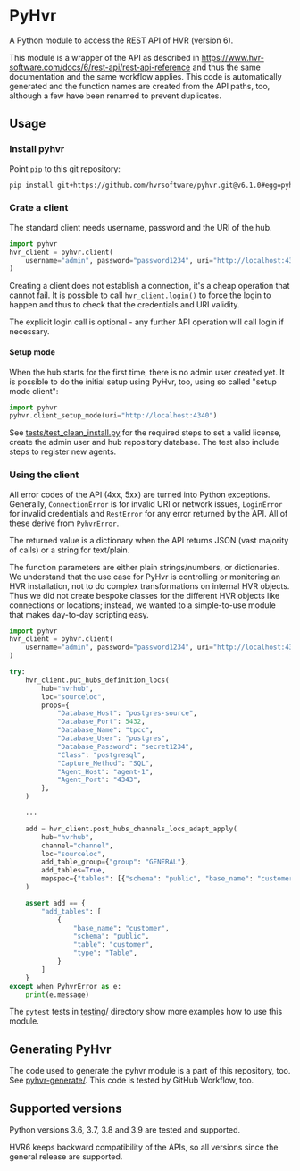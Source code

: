 # PyHvr

A Python module to access the REST API of HVR (version 6).

This module is a wrapper of the API as described in https://www.hvr-software.com/docs/6/rest-api/rest-api-reference and thus the same documentation and the same workflow applies. This code is automatically generated and the function names are created from the API paths, too, although a few have been renamed to prevent duplicates.

## Usage

### Install pyhvr

Point `pip` to this git repository:

```bash
pip install git+https://github.com/hvrsoftware/pyhvr.git@v6.1.0#egg=pyhvr
```

### Crate a client

The standard client needs username, password and the URI of the hub.

```python
import pyhvr
hvr_client = pyhvr.client(
    username="admin", password="password1234", uri="http://localhost:4340"
)
```

Creating a client does not establish a connection, it's a cheap operation that cannot fail. It is possible to call `hvr_client.login()` to force the login to happen and thus to check that the credentials and URI validity.

The explicit login call is optional - any further API operation will call login if necessary.

#### Setup mode

When the hub starts for the first time, there is no admin user created yet. It is possible to do the initial setup using PyHvr, too, using so called "setup mode client":

```python
import pyhvr
pyhvr.client_setup_mode(uri="http://localhost:4340")
```

See [tests/test_clean_install.py](tests/test_clean_install.py) for the required steps to set a valid license, create the admin user and hub repository database. The test also include steps to register new agents.

### Using the client

All error codes of the API (4xx, 5xx) are turned into Python exceptions. Generally, `ConnectionError` is for invalid URI or network issues, `LoginError` for invalid credentials and `RestError` for any error returned by the API. All of these derive from `PyhvrError`.

The returned value is a dictionary when the API returns JSON (vast majority of calls) or a string for text/plain.

The function parameters are either plain strings/numbers, or dictionaries. We understand that the use case for PyHvr is controlling or monitoring an HVR installation, not to do complex transformations on internal HVR objects. Thus we did not create bespoke classes for the different HVR objects like connections or locations; instead, we wanted to a simple-to-use module that makes day-to-day scripting easy.

```python
import pyhvr
hvr_client = pyhvr.client(
    username="admin", password="password1234", uri="http://localhost:4340"
)

try:
    hvr_client.put_hubs_definition_locs(
        hub="hvrhub",
        loc="sourceloc",
        props={
            "Database_Host": "postgres-source",
            "Database_Port": 5432,
            "Database_Name": "tpcc",
            "Database_User": "postgres",
            "Database_Password": "secret1234",
            "Class": "postgresql",
            "Capture_Method": "SQL",
            "Agent_Host": "agent-1",
            "Agent_Port": "4343",
        },
    )

    ...

    add = hvr_client.post_hubs_channels_locs_adapt_apply(
        hub="hvrhub",
        channel="channel",
        loc="sourceloc",
        add_table_group={"group": "GENERAL"},
        add_tables=True,
        mapspec={"tables": [{"schema": "public", "base_name": "customer"}]},
    )

    assert add == {
        "add_tables": [
            {
                "base_name": "customer",
                "schema": "public",
                "table": "customer",
                "type": "Table",
            }
        ]
    }
except when PyhvrError as e:
    print(e.message)
```

The `pytest` tests in [testing/](testing/) directory show more examples how to use this module.

## Generating PyHvr

The code used to generate the pyhvr module is a part of this repository, too. See [pyhvr-generate/](pyhvr-generate/). This code is tested by GitHub Workflow, too.

## Supported versions

Python versions 3.6, 3.7, 3.8 and 3.9 are tested and supported.

HVR6 keeps backward compatibility of the APIs, so all versions since the general release are supported.
